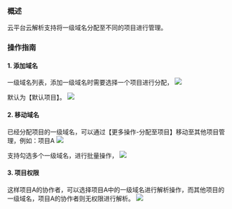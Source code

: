 ### 概述
云平台云解析支持将一级域名分配至不同的项目进行管理。

### 操作指南

#### 1. 添加域名

一级域名列表，添加一级域名时需要选择一个项目进行分配，
![](http://imgcache.tcecqpoc.fsphere.cn/image/mc.qcloudimg.com/static/img/b5cdfa81c886eff9ea88c4745feca18a/0.0.png)

默认为【默认项目】。
![](http://imgcache.tcecqpoc.fsphere.cn/image/mc.qcloudimg.com/static/img/288b2f64756e31a5c04e1a70648fa2a4/0.1.png)

#### 2. 移动域名

已经分配项目的一级域名，可以通过【更多操作-分配至项目】移动至其他项目管理，例如：项目A
![](http://imgcache.tcecqpoc.fsphere.cn/image/mc.qcloudimg.com/static/img/278f2e03034f8f57b224d9189c7b9d6b/1.png)

支持勾选多个一级域名，进行批量操作，
![](http://imgcache.tcecqpoc.fsphere.cn/image/mc.qcloudimg.com/static/img/8afd1b19f2b0cb3ba11e376d80bf942e/2.png)

#### 3. 项目权限

这样项目A的协作者，可以选择项目A中的一级域名进行解析操作，而其他项目的一级域名，项目A的协作者则无权限进行解析。
![](http://imgcache.tcecqpoc.fsphere.cn/image/mc.qcloudimg.com/static/img/a11dc4edccb4b8292a75546f57229719/3.png)
